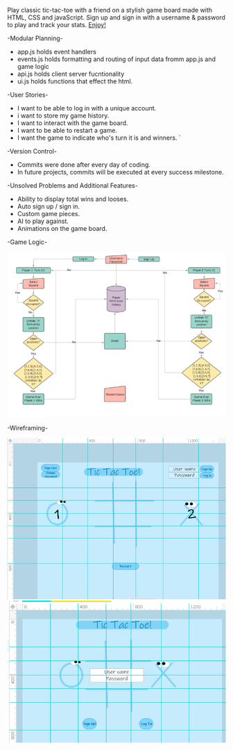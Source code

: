 Play classic tic-tac-toe with a friend on a stylish game board made with HTML, CSS and javaScript.  Sign up and sign in with a username & password to play and track your stats.  [Enjoy!](https://machopcodes.github.io/tic-tac-toe/)


-Modular Planning-
  - app.js holds event handlers
  - events.js holds formatting and routing of input data fromm app.js and game logic
  - api.js holds client server fucntionality 
  - ui.js holds functions that effect the html. 


-User Stories-
  - I want to be able to log in with a unique account.
  - i want to store my game history. 
  - I want to interact with the game board.
  - I want to be able to restart a game.
  - I want the game to indicate who's turn it is and winners. `


-Version Control-
  - Commits were done after every day of coding. 
  - In future projects, commits will be executed at every success milestone. 

-Unsolved Problems and Additional Features-
  - Ability to display total wins and looses.
  - Auto sign up / sign in. 
  - Custom game pieces.
  - AI to play against.
  - Animations on the game board.


-Game Logic-


  ![alt text](https://github.com/MachopCodes/tic-tac-toe/blob/master/process%20flow%20chart.PNG "Logo Process flow chart")
  
  
-Wireframing-


  ![alt text](https://github.com/MachopCodes/tic-tac-toe/blob/master/Wireframe%20Auth.PNG "Logo Authorization Screen")
  ![alt text](https://github.com/MachopCodes/tic-tac-toe/blob/master/Wireframe%20Unauth.PNG "Logo Unauthorized Screen")
  

  


